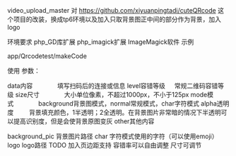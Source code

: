
video_upload_master
对 https://github.com/xiyuanpingtadi/cuteQRcode 这个项目的改装，换成tp6环境以及加入只取背景图正中间的部分作为背景，加入logo

环境要求
php_GD库扩展
php_imagick扩展
ImageMagick软件
示例

app/Qrcodetest/makeCode


使用
参数：

data内容    填写扫码后的连接或信息
level容错等级  常规二维码容错等级
size尺寸    大小单位像素，不超过1000px，不小于125px
mode模式    background背景图模式，normal常规模式，char字符模式
alpha透明度   背景填充颜色，1半透明；2全透明。在背景图片非常暗的情况下半透明可以提高识别度，但是会使背景原图变灰
other其他内容

background_pic 背景图片路径
char 字符模式使用的字符（可以使用emoji）
logo  logo路径
TODO
 加入页边距支持
 容错率可以自由调整
 尺寸可调节